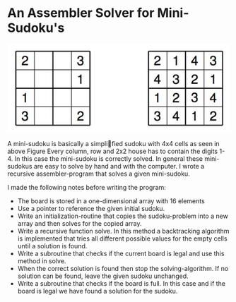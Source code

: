 # An Assembler Solver for Mini-Sudoku's
![A mini sudoku](microsudoku.jpg)

A mini-sudoku is basically a simplified sudoku with 4x4 cells as seen in above Figure
Every column, row and 2x2 house has to contain the digits 1-4. In this case the
mini-sudoku is correctly solved.
In general these mini-sudokus are easy to solve by hand and with the computer. I wrote a recursive assembler-program that solves a given mini-sudoku.

I made the following notes before writing the program:
- The board is stored in a one-dimensional array with 16 elements
- Use a pointer to reference the given initial sudoku.
- Write an initialization-routine that copies the sudoku-problem into a new
array and then solves for the copied array.
- Write a recursive function solve. In this method a backtracking algorithm
is implemented that tries all different possible values for the empty cells
until a solution is found.
- Write a subroutine that checks if the current board is legal and use this
method in solve.
- When the correct solution is found then stop the solving-algorithm. If no
solution can be found, leave the given sudoku unchanged.
- Write a subroutine that checks if the board is full. In this case and if the
board is legal we have found a solution for the sudoku.
